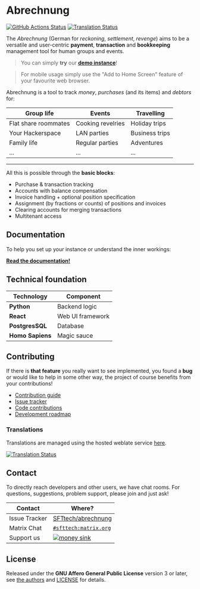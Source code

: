 # Abrechnung

[![GitHub Actions Status](https://github.com/SFTtech/abrechnung/actions/workflows/ci_testing.yaml/badge.svg)](https://github.com/SFTtech/abrechnung/actions/workflows/ci_testing.yaml)
[![Translation Status](https://hosted.weblate.org/widget/abrechnung/svg-badge.svg)](https://hosted.weblate.org/engage/abrechnung/)

The _Abrechnung_ (German for _reckoning_, _settlement_, _revenge_) aims to be a versatile and user-centric **payment**, **transaction** and **bookkeeping** management tool for human groups and events.

> You can simply **try** our [**demo instance**](https://demo.abrechnung.sft.lol)!

> For mobile usage simply use the "Add to Home Screen" feature of your favourite web browser.

Abrechnung is a tool to track _money_, _purchases_ (and its items) and _debtors_ for:

| Group life           | Events            | Travelling     |
| -------------------- | ----------------- | -------------- |
| Flat share roommates | Cooking revelries | Holiday trips  |
| Your Hackerspace     | LAN parties       | Business trips |
| Family life          | Regular parties   | Adventures     |
| ...                  | ...               | ...            |

---

All this is possible through the **basic blocks**:

- Purchase & transaction tracking
- Accounts with balance compensation
- Invoice handling + optional position specification
- Assignment (by fractions or counts) of positions and invoices
- Clearing accounts for merging transactions
- Multitenant access

## Documentation

To help you set up your instance or understand the inner workings:

**[Read the documentation!](https://abrechnung.readthedocs.io)**

## Technical foundation

| Technology       | Component        |
| ---------------- | ---------------- |
| **Python**       | Backend logic    |
| **React**        | Web UI framework |
| **PostgresSQL**  | Database         |
| **Homo Sapiens** | Magic sauce      |

## Contributing

If there is **that feature** you really want to see implemented, you found a **bug** or would like to help in some other way, the project of course benefits from your contributions!

- [Contribution guide](https://abrechnung.readthedocs.io/en/latest/development/contributing.html)
- [Issue tracker](https://github.com/SFTtech/abrechnung/issues)
- [Code contributions](https://github.com/SFTtech/abrechnung/pulls)
- [Development roadmap](https://github.com/SFTtech/abrechnung/projects)

### Translations

Translations are managed using the hosted weblate service [here](https://hosted.weblate.org/engage/abrechnung/).

[![Translation Status](https://hosted.weblate.org/widget/abrechnung/multi-auto.svg)](https://hosted.weblate.org/engage/abrechnung/)

## Contact

To directly reach developers and other users, we have chat rooms.
For questions, suggestions, problem support, please join and just ask!

| Contact       | Where?                                                                                          |
| ------------- | ----------------------------------------------------------------------------------------------- |
| Issue Tracker | [SFTtech/abrechnung](https://github.com/SFTtech/abrechnung/issues)                              |
| Matrix Chat   | [`#sfttech:matrix.org`](https://app.element.io/#/room/#sfttech:matrix.org)                      |
| Support us    | [![money sink](https://liberapay.com/assets/widgets/donate.svg)](https://liberapay.com/SFTtech) |

## License

Released under the **GNU Affero General Public License** version 3 or later, see [the authors](authors.md)
and [LICENSE](LICENSE) for details.
